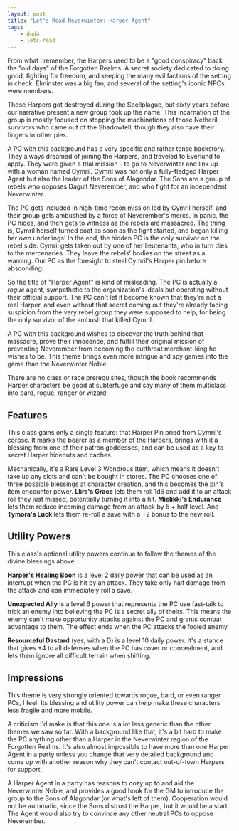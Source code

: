 ```yaml
---
layout: post
title: "Let's Read Neverwinter: Harper Agent"
tags:
    - dnd4
    - lets-read
---
```


From what I remember, the Harpers used to be a "good conspiracy" back the "old
days" of the Forgotten Realms. A secret society dedicated to doing good,
fighting for freedom, and keeping the many evil factions of the setting in
check. Elminster was a big fan, and several of the setting's iconic NPCs were
members.

Those Harpers got destroyed during the Spellplague, but sixty years before our
narrative present a new group took up the name. This incarnation of the group is
mostly focused on stopping the machinations of those Netheril survivors who came
out of the Shadowfell, though they also have their fingers in other pies.

A PC with this background has a very specific and rather tense backstory. They
always dreamed of joining the Harpers, and traveled to Everlund to apply. They
were given a trial mission - to go to Neverwinter and link up with a woman named
Cymril. Cymril was not only a fully-fledged Harper Agent but also the leader of
the Sons of Alagondar. The Sons are a group of rebels who opposes Dagult
Neverember, and who fight for an independent Neverwinter.

The PC gets included in nigh-time recon mission led by Cymril herself, and their
group gets ambushed by a force of Neverember's mercs. In panic, the PC hides,
and then gets to witness as the rebels are massacred. The thing is, Cymril
herself turned coat as soon as the fight started, and began killing her own
underlings! In the end, the hidden PC is the only survivor on the rebel side:
Cymril gets taken out by one of her lieutenants, who in turn dies to the
mercenaries. They leave the rebels' bodies on the street as a warning. Our PC as
the foresight to steal Cymril's Harper pin before absconding.

So the title of "Harper Agent" is kind of misleading. The PC is actually a
_rogue_ agent, sympathetic to the organization's ideals but operating without
their official support. The PC can't let it become known that they're not a real
Harper, and even without that secret coming out they're already facing suspicion
from the very rebel group they were supposed to help, for being the only
survivor of the ambush that killed Cymril.

A PC with this background wishes to discover the truth behind that massacre,
prove their innocence, and fulfill their original mission of preventing
Neverember from becoming the cutthroat merchant-king he wishes to be. This theme
brings even more intrigue and spy games into the game than the Neverwinter
Noble.

There are no class or race prerequisites, though the book recommends Harper
characters be good at subterfuge and say many of them multiclass into bard,
rogue, ranger or wizard.

## Features

This class gains only a single feature: that Harper Pin pried from Cymril's
corpse. It marks the bearer as a member of the Harpers, brings with it a
blessing from one of their patron goddesses, and can be used as a key to secret
Harper hideouts and caches.

Mechanically, it's a Rare Level 3 Wondrous Item, which means it doesn't take up
any slots and can't be bought in stores. The PC chooses one of three possible
blessings at character creation, and this becomes the pin's item encounter
power. **Llira's Grace** lets them roll 1d6 and add it to an attack roll they
just missed, potentially turning it into a hit. **Mielikki's Endurance** lets
them reduce incoming damage from an attack by 5 + half level. And **Tymora's
Luck** lets them re-roll a save with a +2 bonus to the new roll.

## Utility Powers

This class's optional utility powers continue to follow the themes of the divine
blessings above.

**Harper's Healing Boon** is a level 2 daily power that can be used as an
interrupt when the PC is hit by an attack. They take only half damage from the
attack and can immediately roll a save.

**Unexpected Ally** is a level 6 power that represents the PC use fast-talk to
trick an enemy into believing the PC is a secret ally of theirs. This means the
enemy can't make opportunity attacks against the PC and grants combat advantage
to them. The effect ends when the PC attacks the fooled enemy.

**Resourceful Dastard** (yes, with a D) is a level 10 daily power. It's a stance
that gives +4 to all defenses when the PC has cover or concealment, and lets
them ignore all difficult terrain when shifting.

## Impressions

This theme is very strongly oriented towards rogue, bard, or even ranger PCs, I
feel. Its blessing and utility power can help make these characters less fragile
and more mobile.

A criticism I'd make is that this one is a lot less generic than the other
themes we saw so far. With a background like that, it's a bit hard to make the
PC anything other than a Harper in the Neverwinter region of the Forgotten
Realms. It's also almost impossible to have more than one Harper Agent in a
party unless you change that very detailed background and come up with another
reason why they can't contact out-of-town Harpers for support.

A Harper Agent in a party has reasons to cozy up to and aid the Neverwinter
Noble, and provides a good hook for the GM to introduce the group to the Sons of
Alagondar (or what's left of them). Cooperation would not be automatic, since
the Sons distrust the Harper, but it would be a start. The Agent would also try
to convince any other neutral PCs to oppose Neverember.
